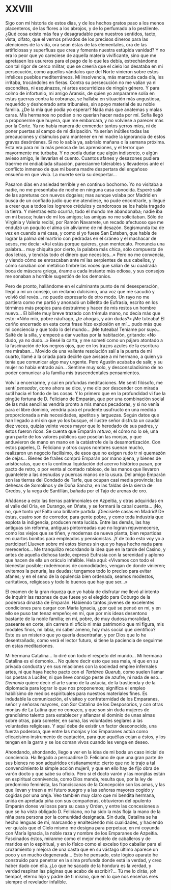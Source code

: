 # XXVIII

Sigo con mi historia de estos días, y de los hechos gratos paso a los menos
placenteros, de las flores a los abrojos, y de lo perfumado a lo pestilente.
¿Qué cosa existe más fea y desagradable para nuestros sentidos, tacto, vista,
olfato, que el vernos privados de los precisos dineros para las atenciones de
la vida, ora sean éstas de las elementales, ora de las artificiosas
y superfluas que crea y fomenta nuestra estúpida vanidad? Y no era lo peor que
yo careciese de aquella materia vivificante, sino que me apretasen los usureros
para el pago de lo que les debía, estrechándome con tal rigor de cerco militar,
que se creería que el cielo los desataba en mi persecución, como aquellos
vándalos que del Norte vinieron sobre estos infelices pueblos mediterráneos. Mi
insolvencia, más marcada cada día, les irritaba, trocándoles en fieras. Contra
su persecución no me valían ya ni escondites, ni esquinazos, ni artes
escurridizas de ningún género. Y para colmo de infortunio, mi amigo Aransis, de
quien yo ampararme solía en estas guerras contra la cobranza, se hallaba en
situación más angustiosa, requerido y deshonrado ante tribunales, sin apoyo
material de su noble familia. ¿De la mía qué podía yo esperar? Nada más que
anatemas y malas caras. Mis hermanos no podían o no querían hacer nada por mí.
Sofía llegó a proponerme que huyera, que me embarcara, y no volviese a parecer
más por la Corte. Ya no había manera de enmendar tantos yerros míos, ni de
poner puertas al campo de mi disipación. Ya serían inútiles todas las
precauciones y disimulos para mantener en mi madre la ignorancia de estos
graves desórdenes. Si no lo sabía ya, sabríalo mañana o la semana próxima. Ésta
era para mí la más penosa de las aprensiones, y el terror que mayormente me
turbaba. Y no podía dudar que algún indiscreto, o algún avieso amigo, le
llevarían el cuento. Cuantos afanes y desazones pudiera traerme mi endiablada
situación, parecíanme tolerables y llevaderos ante el conflicto inmenso de que
mi buena madre despertara del engañoso ensueño en que vivía. La muerte sería su
despertar...

Pasaron días en ansiedad terrible y en continuo bochorno. Yo no visitaba
a nadie, no me presentaba de noche en ninguna casa conocida. Esperé salir de
las apreturas con nuevos dogales; mas aunque volaba por Madrid en busca de un
confiado judío que me atendiese, no pude encontrarle, y llegué a creer que
a todos los logreros crédulos y candorosos se los había tragado la tierra.
Y mientras esto ocurría, todo el mundo me abandonaba; nadie iba en mi busca;
huían de mí los amigos; las amigas no me solicitaban. Sólo de Virginia
y Valeria recibí, por Ramón Navarrete, un recado afectuoso que me endulzó un
poquito el alma sin aliviarme de mi desazón. Segismunda iba de vez en cuando
a mi casa, y como si yo fuese San Esteban, que había de lograr la palma del
martirio con pedradas en el cráneo y el machacar de sesos, me decía: «Así estás
porque quieres, gran mentecato. Pronuncia una palabra... muy chiquita por
cierto, la palabra más chica, sólo compuesta de dos letras, y tendrás todo el
dinero que necesites...» Pero no me convencía, y viendo cómo se enroscaban ante
mí las serpientes de sus cabellos, y cómo sonaban con metálico timbre las voces
que salían de su cuadrada boca de máscara griega, érame a cada instante más
odiosa, y sus consejos me sonaban a horrible sugestión de los demonios.

Pero de pronto, hallándome en el culminante punto de mi desesperación, llegó
a mí un consejo, un reclamo dulcísimo, una voz que me sacudió y volvió del
revés... no puedo expresarlo de otro modo. Un rayo no me partiera como me
partió y anonadó un billetito de Eufrasia, escrito en los términos más propios
para destruirme y hacer de mis restos un hombre nuevo... El billete muy breve
trazado con trémula mano, no decía más que esto: «Niño mío, pobre náufrago, ¿te
ahogas, y aún dudas?» ¡Me tuteaba! El cariño encerrado en esta corta frase hizo
explosión en mí... pudo más que mi conciencia y que todo lo del mundo... ¡Me
tuteaba! Teníame por suyo... Salté de la silla, y empecé a dar vueltas por la
habitación, gritando: «No dudo, ya no dudo...» Besé la carta, y me sometí como
un pájaro atontado a la fascinación de los negros ojos, que en los trazos
azules de la escritura me miraban... Movido de una valiente resolución salí
a la puerta de mi cuarto, llamé a la criada para decirle que avisase a mi
hermano, a quien yo tenía que comunicar algo muy urgente. Pero Agustín acababa
de salir, y su mujer no había entrado aún... Sentime muy solo,
y desconsoladísimo de no poder comunicar a la familia mis trascendentales
pensamientos.

Volví a encerrarme, y caí en profundas meditaciones. Me sentí filósofo, me
sentí *pensador*, como ahora se dice, y me dio por descender con mirada sutil
hacia el fondo de las cosas. Y lo primero que en la profundidad vi fue la
pingüe fortuna de D. Feliciano de Emparán, que por una combinación social de
las más sencillas vendría pronto a mis manos pecadoras, y si no venía para el
libre dominio, vendría para el prudente usufructo en una medida proporcionada
a mis necesidades, apetitos y larguezas. Según datos que han llegado a mí sin
que yo los busque, el ilustre señor disfruta un caudal diez veces, quizás
veinte veces mayor que lo heredado de sus padres, y éstos fueron ricos. Se
cuenta que Emparán *retuvo*, el cómo no lo sé, una gran parte de los valores
públicos que poseían las monjas, y que anduvieron de mano en mano en la
catástrofe de la desamortización. Con estos papeles, D. Feliciano y otros cuyos
nombres suenan mucho, realizaron un negocio facilísimo, de esos que no exigen
rudo tr ni quemazón de cejas... Bienes de frailes compró Emparán por mano
ajena, y bienes de aristócratas, que en la continua liquidación del acervo
histórico pasan, por pacto de retro, o por venta al contado rabioso, de las
manos que llevaron guantelete a las desnudas y puercas manos de la usura. Del
amigo Emparán son las tierras del Condado de Tarfe, que ocupan casi media
provincia; las dehesas de Somolinos y de Doña Sancha, en las faldas de la
sierra de Gredos, y la vega de Santillán, bañada por el Tajo de arenas de oro.

Añádanse a esto las tierras patrimoniales en Azpeitia, y otras adquiridas en el
valle del Oria, en Durango, en Oñate, y se formará la cabal cuenta... ¡No, no,
qué tonto yo! Falta una brillante partida. ¡Diecisiete casas en Madrid! De
éstas, cuatro son de corredor, para gente pobre, y como toda industria que
explota la indigencia, producen renta lucida. Entre las demás, las hay antiguas
sin reforma, antiguas pintorreadas que no logran rejuvenecerse, como los viejos
que se tiñen, y modernas de nueva planta, bien repartidas en cuartos bonitos
para empleados y pensionistas. ¡Y de todo esto voy yo a participar! Llueven
sobre mí estos bienes sin que yo haya hecho nada para merecerlos... Me
tranquilizo recordando la idea que en la tarde del Casino, y antes de aquella
dichosa tarde, expresó Eufrasia con la serenidad y aplomo que hacen de ella un
oráculo infalible. Hela aquí: «Vivamos con todo el bienestar posible;
rodeémonos de comodidades, vengan de donde vinieren; evitemos la penuria, las
deudas; tengamos todo lo preciso para evitar afanes; y en el seno de la
opulencia bien ordenada, seamos modestos, caritativos, religiosos y todo lo
buenos que hay que ser...»

El examen de la gran riqueza que yo había de disfrutar me llevó al intento de
inquirir las razones de que fuese yo el elegido para Coburgo de la poderosa
dinastía de Emparán. Habiendo tantos jóvenes de excelentes condiciones para
cargar con María Ignacia, ¿por qué se pensó en mí, y en ello se puso tan tenaz
empeño; en mí, que por mis ideas desentono bastante de la noble familia; en mí,
pobre, de muy dudosa moralidad, paseante en corte, sin carrera ni oficio ni más
patrimonio que mi figura, mis modales finos, mi labia, mi saber ameno, hoy más
social que científico? Éste es un misterio que yo quería desentrañar, y por
Dios que lo he desentrañado, como verá el lector futuro, si tiene la paciencia
de seguirme en estas meditaciones.

Mi hermana Catalina... lo diré con todo el respeto del mundo... Mi hermana
Catalina es el demonio... No quiere decir esto que sea mala, ni que en su
privada conducta y en sus relaciones con la sociedad emplee infernales artes,
ni que haya hecho pacto con el *Tartáreo Querub*, como suelen llamar los poetas
a Lucifer, ni que lleve consigo peste de azufre, ni nada de eso... *Demonio*
quiere decir el arte sumo de la astucia, de la trastienda y de la diplomacia
para lograr lo que nos proponemos; significa el empleo habilísimo de medios
espirituales para nuestros materiales fines. Es indudable la comunicación, el
visiteo y confraternidad de los Emparanes, señor y señoras mayores, con Sor
Catalina de los Desposorios, y con otras monjas de La Latina que no conozco,
y que son sin duda mujeres de grandísimo talento para establecer y afianzar el
dominio de unas almas sobre otras, para someter, en suma, las voluntades
seglares a las voluntades religiosas. Y aquí debe de existir un factor
desconocido, una fuerza poderosa, que entre las monjas y los Emparanes actúa
como eficacísimo instrumento de captación, para que aquéllas cojan a éstos,
y los tengan en la garra y se los coman vivos cuando les venga en deseo.

Ahondando, ahondando, llego a ver en la idea de mi boda un caso inicial de
conciencia. Ha llegado a persuadirse D. Feliciano de que una gran parte de sus
bienes no son adquiridos cristianamente: cierto que no le trajo a tal
convencimiento la simple acción mujeril, y que en ello hay de fijo obra de
varón docto y que sabe su oficio. Pero si el docto varón y las monjitas están
en espiritual connivencia, como Dios manda, resulta que, por la ley de
predominio feminista, las franciscanas de la Concepción son las amas, y las que
llevan y traen a mi futuro suegro y a las señoras mayores cogido y cogidas por
una oreja. Veo también muy claro que mi bendita hermana, unida en apretada piña
con sus compañeras, obtuvieron del opulento Emparán dones valiosos para su casa
y Orden, y entre las concesiones a que se ha visto obligado D. Feliciano, no ha
sido la más floja la mano de la niña para persona por la comunidad designada.
Sin duda, Catalina se ha hecho lenguas de mí, marcando y enalteciendo mis
cualidades, y haciendo ver quizás que el Cielo mismo me designa para perpetuar,
en mi coyunda con María Ignacia, la noble raza y nombre de los Emparanes de
Azpeitia. Fascinados éstos, míranme como el mejor modelo de caballeros y de
maridos en lo espiritual, y en lo físico como el excelso tipo caballar para el
cruzamiento y mejora de una casta que en su vástago último aparece un poco y un
mucho degenerada... Esto he pensado, este lógico aparato he construido para
penetrar en la sima profunda donde está la verdad, y creo haber dado con ella.
¿Lo que he sacado de la hondura es la verdad, y verdad respiran las páginas que
acabo de escribir?... Tú me lo dirás, ¡oh tiempo!, eterno hijo y padre de ti
mismo, que en lo que nos enseñas eres siempre el revelador infalible.
